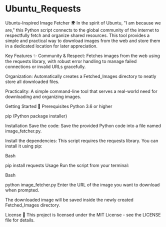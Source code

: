 # Ubuntu_Requests
Ubuntu-Inspired Image Fetcher 🌍
In the spirit of Ubuntu, "I am because we are," this Python script connects to the global community of the internet to respectfully fetch and organize shared resources. This tool provides a simple and practical way to download images from the web and store them in a dedicated location for later appreciation.

Key Features ✨
Community & Respect: Fetches images from the web using the requests library, with robust error handling to manage failed connections or invalid URLs gracefully.

Organization: Automatically creates a Fetched_Images directory to neatly store all downloaded files.

Practicality: A simple command-line tool that serves a real-world need for downloading and organizing images.

Getting Started 🚀
Prerequisites
Python 3.6 or higher

pip (Python package installer)

Installation
Save the code: Save the provided Python code into a file named image_fetcher.py.

Install the dependencies: This script requires the requests library. You can install it using pip:

Bash

pip install requests
Usage
Run the script from your terminal:

Bash

python image_fetcher.py
Enter the URL of the image you want to download when prompted.

The downloaded image will be saved inside the newly created Fetched_Images directory.

License 📝
This project is licensed under the MIT License - see the LICENSE file for details.
